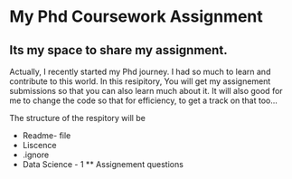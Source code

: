 # My Phd Coursework Assignment
## Its my space to share my assignment.

Actually, I recently started my Phd journey. I had so much to learn and contribute to this world. In this resipitory,
You will get my assignement submissions so that you can also learn much about it. 
It will also good for me to change the code so that for efficiency, to get a track on that too...

The structure of the respitory will be

* Readme- file
* Liscence
* .ignore
* Data Science - 1
    **  Assignement questions
  
